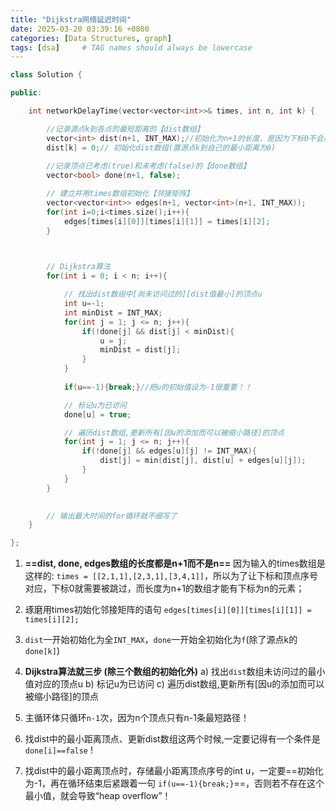 ```yaml
---
title: "Dijkstra网络延迟时间"
date: 2025-03-20 03:39:16 +0800
categories: [Data Structures, graph]
tags: [dsa]     # TAG names should always be lowercase
---
```

```cpp
class Solution {

public:

    int networkDelayTime(vector<vector<int>>& times, int n, int k) {

		//记录源点k到各点的最短距离的【dist数组】
		vector<int> dist(n+1, INT_MAX);//初始化为n+1的长度，是因为下标0不会用到
        dist[k] = 0;// 初始化dist数组(置源点k到自己的最小距离为0)
        
        //记录顶点已考虑(true)和未考虑(false)的【done数组】
        vector<bool> done(n+1, false);

        // 建立并用times数组初始化【邻接矩阵】
        vector<vector<int>> edges(n+1, vector<int>(n+1, INT_MAX));
        for(int i=0;i<times.size();i++){
            edges[times[i][0]][times[i][1]] = times[i][2];
        }

        

        // Dijkstra算法
        for(int i = 0; i < n; i++){

            // 找出dist数组中[尚未访问过的][dist值最小]的顶点u
            int u=-1;
            int minDist = INT_MAX;
            for(int j = 1; j <= n; j++){
                if(!done[j] && dist[j] < minDist){
                    u = j;
                    minDist = dist[j];
                }
            }
            
            if(u==-1){break;}//把u的初始值设为-1很重要！！

            // 标记u为已访问
            done[u] = true;

            // 遍历dist数组,更新所有[因u的添加而可以被缩小路径]的顶点
            for(int j = 1; j <= n; j++){
                if(!done[j] && edges[u][j] != INT_MAX){
                    dist[j] = min(dist[j], dist[u] + edges[u][j]);
                }
            }
        }
        

        // 输出最大时间的for循环就不细写了
    }

};
```

1. **==dist, done, edges数组的长度都是n+1而不是n==**
	因为输入的times数组是这样的: `times = [[2,1,1],[2,3,1],[3,4,1]]`，所以为了让下标和顶点序号对应，下标0就需要被跳过，而长度为n+1的数组才能有下标为n的元素；

2. 琢磨用times初始化邻接矩阵的语句
	`edges[times[i][0]][times[i][1]] = times[i][2];`

3. `dist`一开始初始化为全`INT_MAX`，`done`一开始全初始化为`f`(除了源点k的`done[k]`)
	
4. **Dijkstra算法就三步 (除三个数组的初始化外)**
	a) 找出`dist`数组未访问过的最小值对应的顶点u
	b) 标记u为已访问
	c) 遍历dist数组,更新所有\[因u的添加而可以被缩小路径]的顶点

5. 主循环体只循环`n-1`次，因为n个顶点只有n-1条最短路径！
	
6. 找dist中的最小距离顶点、更新dist数组这两个时候,一定要记得有一个条件是`done[i]==false` !
	
7. 找dist中的最小距离顶点时，存储最小距离顶点序号的int u，一定要==初始化为-1，再在循环结束后紧跟着一句 `if(u==-1){break;}`==，否则若不存在这个最小值，就会导致“heap overflow”！
